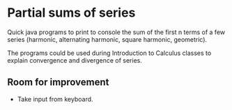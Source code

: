 # Partial sums of series

Quick java programs to print to console the sum of the first n terms of a few series (harmonic, alternating harmonic, square harmonic, geometric). 

The programs could be used during Introduction to Calculus classes to explain convergence and divergence of series.

## Room for improvement

- Take input from keyboard.
